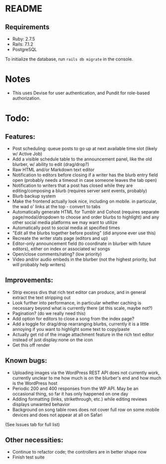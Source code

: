 # README

## Requirements
- Ruby: 2.7.5
- Rails: 7.1.2
- PostgreSQL

To initialize the database, run `rails db migrate` in the console.

# Notes

- This uses Devise for user authentication, and Pundit for role-based authorization.

# Todo:

## Features:

- Post scheduling: queue posts to go up at next available time slot (likely w/ Active Job)
- Add a visible schedule table to the announcement panel, like the old blurber, w/ ability to edit (drag/drop?)
- Raw HTML and/or Markdown text editor
- Notification to editors before closing if a writer has the blurb entry field open (probably needs a timeout in case someone leaves the tab open)
- Notification to writers that a post has closed while they are editing/composing a blurb (requires server sent events, probably)
- Blurb backup system
- Make the frontend actually look nice, including on mobile. in particular, the wad o' links at the top - convert to tabs
- Automatically generate HTML for Tumblr and Cohost (requires separate page/modal/dropdown to choose and order blurbs to highlight) and any other social media platforms we may want to utilize
- Automatically post to social media at specified times
- "Edit all the blurbs together before posting" (did anyone ever use this)
- Recreate the writer stats page (editors and up)
- Editor-only announcement field (to coordinate in blurber with future editors), either on index or associated w/ songs
- Open/close comments/rating? (low priority)
- Video and/or audio embeds in the blurber (not the highest priority, but will probably help writers)

## Improvements:

- Strip excess divs that rich text editor can produce, and in general extract the text stripping out
- Look further into performance, in particular whether caching is necessary beyond what is currently there (at this scale, maybe not?)
- Pagination? (do we really need this)
- Add option for editors to close a song from the index page?
- Add a toggle for drag/drop rearranging blurbs, currently it is a little annoying if you want to highlight some text to copy/paste
- Actually get rid of the image attachment feature in the rich text editor instead of just display:none on the icon
- Get this off render

## Known bugs:

- Uploading images via the WordPress REST API does not currently work, currently unclear to me how much is on the blurber's end and how much is the WordPress host
- Periodic 200 and 400 responses from the WP API. May be an occasional thing, so far it has only happened on one day
- Adding formatting (links, strikethrough, etc.) while editing reviews displays unwanted behavior 
- Background on song table rows does not cover full row on some mobile devices and does not appear at all on Safari

(See Issues tab for full list)

## Other necessities:

- Continue to refactor code; the controllers are in better shape now 
- Finish test suite 
